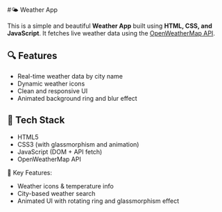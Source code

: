 #🌤️ Weather App

This is a simple and beautiful **Weather App** built using **HTML, CSS, and JavaScript**. It fetches live weather data using the [OpenWeatherMap API](https://openweathermap.org/api).

## 🔍 Features
- Real-time weather data by city name
- Dynamic weather icons
- Clean and responsive UI
- Animated background ring and blur effect



## 🚀 Tech Stack
- HTML5
- CSS3 (with glassmorphism and animation)
- JavaScript (DOM + API fetch)
- OpenWeatherMap API

📌 Key Features:
- Weather icons & temperature info
- City-based weather search
- Animated UI with rotating ring and glassmorphism effect
